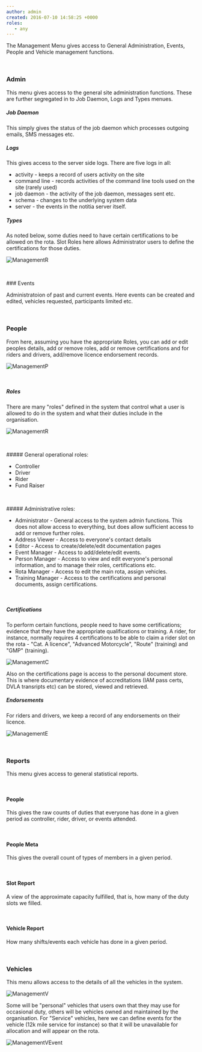 ```yaml
---
author: admin
created: 2016-07-10 14:58:25 +0000
roles:
   - any
---
```


The Management Menu gives access to General Administration, Events, People and Vehicle management functions. 


<p>&nbsp;<p>

### Admin
This menu gives access to the general site administration functions. These are further segregated in to Job Daemon, Logs and Types menues.

##### Job Daemon
This simply gives the status of the job daemon which processes outgoing emails, SMS messages etc.

##### Logs
This gives access to the server side logs. There are five logs in all:

* activity - keeps a record of users activity on the site
* command line - records activities of the command line tools used on the site (rarely used)
* job daemon - the activity of the job daemon, messages sent etc.
* schema - changes to the underlying system data
* server - the events in the notitia server itself.

##### Types
As noted below, some duties need to have certain certifications to be allowed on the rota. Slot Roles here allows Administrator users to define the certifications for those duties. 

![ManagementR]([%links.assets%]management-roles.png)


<p>&nbsp;<p>
### Events

Administratoion of past and current events. Here events can be created and edited, vehicles requested, participants limited etc.


<p>&nbsp;<p>

### People
From here, assuming you have the appropriate Roles, you can add or edit peoples details, add or remove roles, add or remove certifications and for riders and drivers, add/remove licence endorsement records.

![ManagementP]([%links.assets%]management-people.png)

<p>&nbsp;<p>

##### Roles 
There are many "roles" defined in the system that control what a user is allowed to do in the system and what their duties include in the organisation. 


![ManagementR]([%links.assets%]management-rolelist.png)

<p>&nbsp;<p>
##### General operational roles:

*  Controller 
*  Driver 
*  Rider
*  Fund Raiser

<p>&nbsp;<p>
##### Administrative roles:

*  Administrator - General access to the system admin functions. This does not allow access to everything, but does allow sufficient access to add or remove further roles.  
*  Address Viewer - Access to everyone's contact details  
*  Editor - Access to create/delete/edit documentation pages  
*  Event Manager - Access to add/delete/edit events. 
*  Person Manager - Access to view and edit everyone's personal information, and to manage their roles, certifications etc.
*  Rota Manager - Access to edit the main rota, assign vehicles.
*  Training Manager - Access to the certifications and personal documents, assign certifications.

<p>&nbsp;<p>

##### Certifications
To perform certain functions, people need to have some certifications; evidence that they have the appropriate qualifications or training. A rider, for instance, normally requires 4 certifications to be able to claim a rider slot on the rota - "Cat. A licence", "Advanced Motorcycle", "Route" (training) and "GMP" (training).

![ManagementC]([%links.assets%]management-certifications.png)

Also on the certifications page is access to the personal document store. This is where documentary evidence of accreditations (IAM pass certs, DVLA transripts etc) can be stored, viewed and retrieved.


##### Endorsements
For riders and drivers, we keep a record of any endorsements on their licence. 

![ManagementE]([%links.assets%]management-endorsements.png)


<p>&nbsp;<p>


### Reports

This menu gives access to general statistical reports.

<p>&nbsp;<p>

#### People
This gives the raw counts of duties that everyone has done in a given period as controller, rider, driver, or events attended.

<p>&nbsp;<p>

#### People Meta
This gives the overall count of types of members in a given period.

<p>&nbsp;<p>

#### Slot Report
A view of the approximate capacity fulfilled, that is, how many of the duty slots we filled.

<p>&nbsp;<p>

#### Vehicle Report
How many shifts/events each vehicle has done in a given period.



<p>&nbsp;<p>

### Vehicles
This menu allows access to the details of all the vehicles in the system. 


![ManagementV]([%links.assets%]management-vehicles.png)


Some will be "personal" vehicles that users own that they may use for occasional duty, others will be vehicles owned and maintained by the organisation.  For "Service" vehicles, here we can define events for the vehicle (12k mile service for instance) so that it will be unavailable for allocation and will appear on the rota.

![ManagementVEvent]([%links.assets%]management-vevent.png)
